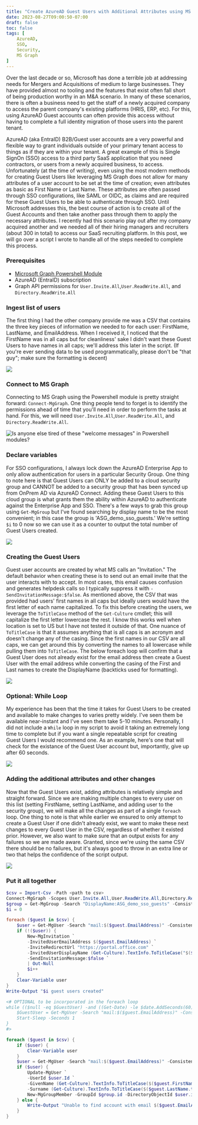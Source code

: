 ```yaml
---
title: "Create AzureAD Guest Users with Additional Attributes using MS Graph"
date: 2023-08-27T09:00:50-07:00
draft: false
toc: false
tags: [
    AzureAD,
    SSO,
    Security,
    MS Graph
]
---
```

Over the last decade or so, Microsoft has done a terrible job at addressing needs for Mergers and Acquisitions of medium to large businesses. They have provided almost no tooling and the features that exist often fall short of being production worthy in an M&A scenario. In many of these scenarios, there is often a business need to get the staff of a newly acquired company to access the parent company's existing platforms (HRIS, ERP, etc). For this, using AzureAD Guest accounts can often provide this access without having to complete a full identity migration of those users into the parent tenant.

AzureAD (aka EntraID) B2B/Guest user accounts are a very powerful and flexible way to grant individuals outside of your primary tenant access to things as if they are within your tenant. A great example of this is Single SignOn (SSO) access to a third party SaaS application that you need contractors, or users from a newly acquired business, to access. Unfortunately (at the time of writing), even using the most modern methods for creating Guest Users like leveraging MS Graph does not allow for many attributes of a user account to be set at the time of creation; even attributes as basic as First Name or Last Name. These attributes are often passed through SSO configurations, like SAML or OIDC, as claims and are required for these Guest Users to be able to authenticate through SSO. Until Microsoft addresses this, the best course of action is to create all of the Guest Accounts and then take another pass through them to apply the necessary attributes. I recently had this scenario play out after my company acquired another and we needed all of their hiring managers and recruiters (about 300 in total) to access our SaaS recruiting platform. In this post, we will go over a script I wrote to handle all of the steps needed to complete this process.

### Prerequisites
* [Microsoft Graph Powershell Module](https://www.powershellgallery.com/packages/Microsoft.Graph)
* AzureAD (EntraID) subscription
* Graph API permissions for `User.Invite.All`,`User.ReadWrite.All`, and `Directory.ReadWrite.All`

### Ingest list of users
The first thing I had the other company provide me was a CSV that contains the three key pieces of information we needed to for each user: FirstName, LastName, and EmailAddress. When I received it, I noticed that the FirstName was in all caps but for cleanliness' sake I didn't want these Guest Users to have names in all caps; we'll address this later in the script. (If you're ever sending data to be used programmatically, please don't be "that guy"; make sure the formatting is decent)

![](Import-Csv.png)

### Connect to MS Graph
Connecting to MS Graph using the Powershell module is pretty straight forward: `Connect-MgGraph`. One thing people tend to forget is to identify the permissions ahead of time that you'll need in order to perform the tasks at hand. For this, we will need `User.Invite.All`,`User.ReadWrite.All`, and `Directory.ReadWrite.All`.

![Is anyone else tired of these "welcome messages" in Powershell modules?](Connect.png)

### Declare variables
For SSO configurations, I always lock down the AzureAD Enterprise App to only allow authentication for users in a particular Security Group. One thing to note here is that Guest Users can ONLY be added to a cloud security group and CANNOT be added to a security group that has been synced up from OnPrem AD via AzureAD Connect. Adding these Guest Users to this cloud group is what grants them the ability within AzureAD to authenticate against the Enterprise App and SSO. There's a few ways to grab this group using `Get-MgGroup` but I've found searching by display name to be the most convenient; in this case the group is 'ASG_demo_sso_guests.' We're setting `$i` to 0 now so we can use it as a counter to output the total number of Guest Users created.

![](variables.png)

### Creating the Guest Users
Guest user accounts are created by what MS calls an "Invitation." The default behavior when creating these is to send out an email invite that the user interacts with to accept. In most cases, this email causes confusion and generates helpdesk calls so I typically suppress it with `-SendInvitationMessage:$false`. As mentioned above, the CSV that was provided had users' first names in all caps but ideally users would have the first letter of each name capitalized. To fix this before creating the users, we leverage the `ToTitleCase` method of the `Get-Culture` cmdlet; this will capitalize the first letter lowercase the rest. I know this works well when location is set to US but I have not tested it outside of that. One nuance of `ToTitleCase` is that it assumes anything that is all caps is an acronym and doesn't change any of the casing. Since the first names in our CSV are all caps, we can get around this by converting the names to all lowercase while pulling them into `ToTitleCase`. The below foreach loop will confirm that a Guest User does not already exist for the email address then create a Guest User with the email address while converting the casing of the First and Last names to create the DisplayName (backticks used for formatting).

![](createGuests.png)

### Optional: While Loop
My experience has been that the time it takes for Guest Users to be created and available to make changes to varies pretty widely. I've seen them be available near-instant and I've seen them take 5-10 minutes. Personally, I did not include a `While` loop in my script to avoid it taking an extremely long time to complete but if you want a single repeatable script for creating Guest Users I would recommend one. As an example, here's one that will check for the existance of the Guest User account but, importantly, give up after 60 seconds.

![](whileLoop.png)

### Adding the additional attributes and other changes
Now that the Guest Users exist, adding attributes is relatively simple and straight forward. Since we are making multiple changes to every user on this list (setting FirstName, setting LastName, and adding user to the security group), we will make all the changes as part of a single `foreach` loop. One thing to note is that while earlier we ensured to only attempt to create a Guest User if one didn't already exist, we want to make these next changes to every Guest User in the CSV, regardless of whether it existed prior. However, we also want to make sure that an output exists for any failures so we are made aware. Granted, since we're using the same CSV there should be no failures, but it's always good to throw in an extra line or two that helps the confidence of the script output.

![](setAttributes.png)

### Put it all together
```powershell
$csv = Import-Csv -Path <path to csv>
Connect-MgGraph -Scopes User.Invite.All,User.ReadWrite.All,Directory.ReadWrite.All
$group = Get-MgGroup -Search "DisplayName:ASG_demo_sso_guests" -ConsistencyLevel eventual
$i = 0

foreach ($guest in $csv) {
    $user = Get-MgUser -Search "mail:$($guest.EmailAddress)" -ConsistencyLevel eventual -ea SilentlyContinue
    if (!($user)) {
        New-MgInvitation `
        -InvitedUserEmailAddress $($guest.EmailAddress) `
        -InviteRedirectUrl "https://portal.office.com" `
        -InvitedUserDisplayName (Get-Culture).TextInfo.ToTitleCase("$($guest.FirstName.toLower()) $($guest.LastName.ToLower())") `
        -SendInvitationMessage:$false `
        | Out-Null
        $i++
    }
    Clear-Variable user
}
Write-Output "$i guest users created"

<# OPTIONAL to be incorporated in the foreach loop
while (($null -eq $GuestUser) -and ((Get-Date) -le $date.AddSeconds(60))) {
    $GuestUser = Get-MgUser -Search "mail:$($guest.EmailAddress)" -ConsistencyLevel eventual
    Start-Sleep -Seconds 1
}
#>

foreach ($guest in $csv) {
    if ($user) {
        Clear-Variable user
    }
    $user = Get-MgUser -Search "mail:$($guest.EmailAddress)" -ConsistencyLevel eventual
    if ($user) {
        Update-MgUser `
        -UserId $user.Id `
        -GivenName (Get-Culture).TextInfo.ToTitleCase($($guest.FirstName.toLower())) `
        -Surname (Get-Culture).TextInfo.ToTitleCase($($guest.LastName.toLower()))
        New-MgGroupMember -GroupId $group.id -DirectoryObjectId $user.id
    } else {
        Write-Output "Unable to find account with email $($guest.EmailAddress)"
    }
}
```